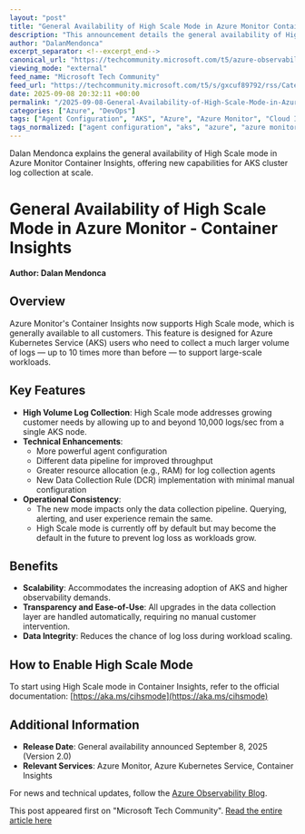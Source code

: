 ```yaml
---
layout: "post"
title: "General Availability of High Scale Mode in Azure Monitor Container Insights"
description: "This announcement details the general availability of High Scale mode in Azure Monitor's Container Insights, enabling customers to collect significantly more logs from Azure Kubernetes Service (AKS) clusters. Learn how this enhancement helps large-scale observability scenarios, what technical changes are introduced, and how to get started."
author: "DalanMendonca"
excerpt_separator: <!--excerpt_end-->
canonical_url: "https://techcommunity.microsoft.com/t5/azure-observability-blog/generally-available-high-scale-mode-in-azure-monitor-container/ba-p/4452199"
viewing_mode: "external"
feed_name: "Microsoft Tech Community"
feed_url: "https://techcommunity.microsoft.com/t5/s/gxcuf89792/rss/Category?category.id=Azure"
date: 2025-09-08 20:32:11 +00:00
permalink: "/2025-09-08-General-Availability-of-High-Scale-Mode-in-Azure-Monitor-Container-Insights.html"
categories: ["Azure", "DevOps"]
tags: ["Agent Configuration", "AKS", "Azure", "Azure Monitor", "Cloud Infrastructure", "Cloud Operations", "Community", "Container Insights", "Data Collection", "DCR", "DevOps", "High Scale Mode", "Kubernetes", "Log Collection", "Monitoring", "Observability", "Scalability"]
tags_normalized: ["agent configuration", "aks", "azure", "azure monitor", "cloud infrastructure", "cloud operations", "community", "container insights", "data collection", "dcr", "devops", "high scale mode", "kubernetes", "log collection", "monitoring", "observability", "scalability"]
---
```


Dalan Mendonca explains the general availability of High Scale mode in Azure Monitor Container Insights, offering new capabilities for AKS cluster log collection at scale.<!--excerpt_end-->

# General Availability of High Scale Mode in Azure Monitor - Container Insights

**Author: Dalan Mendonca**

## Overview

Azure Monitor's Container Insights now supports High Scale mode, which is generally available to all customers. This feature is designed for Azure Kubernetes Service (AKS) users who need to collect a much larger volume of logs — up to 10 times more than before — to support large-scale workloads.

## Key Features

- **High Volume Log Collection**: High Scale mode addresses growing customer needs by allowing up to and beyond 10,000 logs/sec from a single AKS node.
- **Technical Enhancements**:
  - More powerful agent configuration
  - Different data pipeline for improved throughput
  - Greater resource allocation (e.g., RAM) for log collection agents
  - New Data Collection Rule (DCR) implementation with minimal manual configuration
- **Operational Consistency**:
  - The new mode impacts only the data collection pipeline. Querying, alerting, and user experience remain the same.
  - High Scale mode is currently off by default but may become the default in the future to prevent log loss as workloads grow.

## Benefits

- **Scalability**: Accommodates the increasing adoption of AKS and higher observability demands.
- **Transparency and Ease-of-Use**: All upgrades in the data collection layer are handled automatically, requiring no manual customer intervention.
- **Data Integrity**: Reduces the chance of log loss during workload scaling.

## How to Enable High Scale Mode

To start using High Scale mode in Container Insights, refer to the official documentation: [https://aka.ms/cihsmode](https://aka.ms/cihsmode)

## Additional Information

- **Release Date**: General availability announced September 8, 2025 (Version 2.0)
- **Relevant Services**: Azure Monitor, Azure Kubernetes Service, Container Insights

For news and technical updates, follow the [Azure Observability Blog](https://techcommunity.microsoft.com/t5/azure-observability-blog/bg-p/AzureObservabilityBlog).

This post appeared first on "Microsoft Tech Community". [Read the entire article here](https://techcommunity.microsoft.com/t5/azure-observability-blog/generally-available-high-scale-mode-in-azure-monitor-container/ba-p/4452199)
